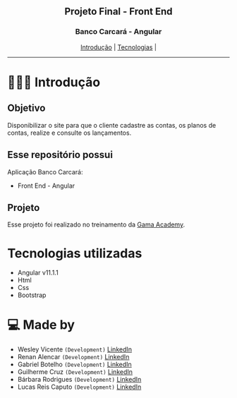 <div align="center">

  
  <h2> Projeto Final - Front End</h2>
</div>

<div align="center">
  <h3>Banco Carcará - Angular</h3>
  <a href="#-Introduction">Introdução</a> |
  <a href="#Tecnologias">Tecnologias</a> |

</div>

---

# 👨🏻‍💻 Introdução

## Objetivo
Disponibilizar o site para que o cliente cadastre as contas, os planos de contas, realize e
consulte os lançamentos.

## Esse repositório possui

Aplicação Banco Carcará:

- Front End - Angular 


## Projeto

Esse projeto foi realizado no treinamento da [Gama Academy](https://www.gama.academy/).

# Tecnologias utilizadas

- Angular v11.1.1
- Html
- Css
- Bootstrap



# 💻 Made by
- Wesley Vicente `(Development)`  [LinkedIn](https://www.linkedin.com/in/wesleyvicen/)
- Renan Alencar `(Development)`  [LinkedIn](https://www.linkedin.com/in/renancostaalencar/)
- Gabriel Botelho `(Development)`  [LinkedIn](https://www.linkedin.com/in/gabriel-carreiras-botelho-867158151/)
- Guilherme Cruz `(Development)`  [LinkedIn](https://www.linkedin.com/in/guilherme-p-cruz/)
- Bárbara Rodrigues `(Development)`  [LinkedIn](https://www.linkedin.com/in/b%C3%A1rbara-rodrigues-49924697/)
- Lucas Reis Caputo `(Development)`  [LinkedIn](https://www.linkedin.com/in/lucascaputo/)

